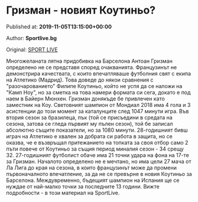 
# Гризман - новият Коутиньо?

Published at: **2019-11-05T13:15:00+00:00**

Author: **Sportlive.bg**

Original: [SPORT LIVE](https://www.sportlive.bg/worldfootball/spain/grizman---noviqt-koutinxo-1402880.html)

Многожеланата лятна придобивка на Барселона Антоан Гризман определено не се представя според очакванията. Французинът не демонстрира качествата, с които впечатляваше футболния свят с екипа на Атлетико (Мадрид). Това доведе до някои сравнения с "разочарованието" Филипе Коутиньо, който не успя да се наложи на "Камп Ноу", но за сметка на това намери формата си сега, докато е под наем в Байерн Мюнхен.
Гризман донякъде бе привлечен като заместник на Коу. Световният шампион от Мондиал 2018 има 4 гола и 3 асистенции до този момент за каталунците след 1047 минути игра. Във втория сезон за бразилеца, пък (той се присъедини в средата на сезона, затова се гледа първият му пълен сезон), той бе записал абсолютно същите показатели, но за 1080 минути.
28-годишният бивш играч на Атлетико е хвален за добрата си работа в защита, но се оказва, че е възвръщал притежанието на топката за своя отбор само 2 пъти повече от Коутиньо за същия период миналия сезон - 34 срещу 32. 27-годишният футболист обаче има 21 точни удара на фона на 17-те за Гризман.
Началото определено не е мечтано, но има цели 27 мача от Ла Лига до края на сезона, в които французинът може да промени първоначалното впечатление, за да не се превърне в новия Коутиньо за Барселона. Междувременно, бъдещият шампион на Испания ще се нуждае от най-малко точки за последните 13 години. Вижте подробности - в този материал на SportLive.
